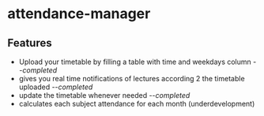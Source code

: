 # attendance-manager

## Features
- Upload your timetable by filling a table with time and weekdays column --_completed_
- gives you real time notifications of lectures according 2 the timetable uploaded --_completed_ 
- update the timetable whenever needed --_completed_
- calculates each subject attendance for each month (underdevelopment)
